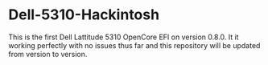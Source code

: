 # Dell-5310-Hackintosh

This is the first Dell Lattitude 5310 OpenCore EFI on version 0.8.0. It it working perfectly with no issues thus far and this repository will be updated from version to version.
